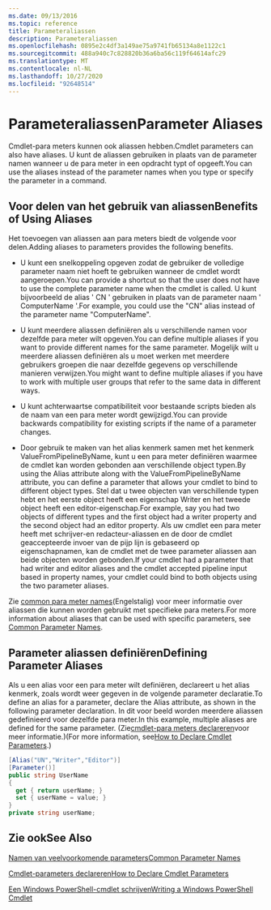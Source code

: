 ```yaml
---
ms.date: 09/13/2016
ms.topic: reference
title: Parameteraliassen
description: Parameteraliassen
ms.openlocfilehash: 0895e2c4df3a149ae75a9741fb65134a8e1122c1
ms.sourcegitcommit: 488a940c7c828820b36a6ba56c119f64614afc29
ms.translationtype: MT
ms.contentlocale: nl-NL
ms.lasthandoff: 10/27/2020
ms.locfileid: "92648514"
---
```

# <a name="parameter-aliases"></a><span data-ttu-id="d12fe-103">Parameteraliassen</span><span class="sxs-lookup"><span data-stu-id="d12fe-103">Parameter Aliases</span></span>

<span data-ttu-id="d12fe-104">Cmdlet-para meters kunnen ook aliassen hebben.</span><span class="sxs-lookup"><span data-stu-id="d12fe-104">Cmdlet parameters can also have aliases.</span></span> <span data-ttu-id="d12fe-105">U kunt de aliassen gebruiken in plaats van de parameter namen wanneer u de para meter in een opdracht typt of opgeeft.</span><span class="sxs-lookup"><span data-stu-id="d12fe-105">You can use the aliases instead of the parameter names when you type or specify the parameter in a command.</span></span>

## <a name="benefits-of-using-aliases"></a><span data-ttu-id="d12fe-106">Voor delen van het gebruik van aliassen</span><span class="sxs-lookup"><span data-stu-id="d12fe-106">Benefits of Using Aliases</span></span>

<span data-ttu-id="d12fe-107">Het toevoegen van aliassen aan para meters biedt de volgende voor delen.</span><span class="sxs-lookup"><span data-stu-id="d12fe-107">Adding aliases to parameters provides the following benefits.</span></span>

- <span data-ttu-id="d12fe-108">U kunt een snelkoppeling opgeven zodat de gebruiker de volledige parameter naam niet hoeft te gebruiken wanneer de cmdlet wordt aangeroepen.</span><span class="sxs-lookup"><span data-stu-id="d12fe-108">You can provide a shortcut so that the user does not have to use the complete parameter name when the cmdlet is called.</span></span> <span data-ttu-id="d12fe-109">U kunt bijvoorbeeld de alias ' CN ' gebruiken in plaats van de parameter naam ' ComputerName '.</span><span class="sxs-lookup"><span data-stu-id="d12fe-109">For example, you could use the "CN" alias instead of the parameter name "ComputerName".</span></span>

- <span data-ttu-id="d12fe-110">U kunt meerdere aliassen definiëren als u verschillende namen voor dezelfde para meter wilt opgeven.</span><span class="sxs-lookup"><span data-stu-id="d12fe-110">You can define multiple aliases if you want to provide different names for the same parameter.</span></span> <span data-ttu-id="d12fe-111">Mogelijk wilt u meerdere aliassen definiëren als u moet werken met meerdere gebruikers groepen die naar dezelfde gegevens op verschillende manieren verwijzen.</span><span class="sxs-lookup"><span data-stu-id="d12fe-111">You might want to define multiple aliases if you have to work with multiple user groups that refer to the same data in different ways.</span></span>

- <span data-ttu-id="d12fe-112">U kunt achterwaartse compatibiliteit voor bestaande scripts bieden als de naam van een para meter wordt gewijzigd.</span><span class="sxs-lookup"><span data-stu-id="d12fe-112">You can provide backwards compatibility for existing scripts if the name of a parameter changes.</span></span>

- <span data-ttu-id="d12fe-113">Door gebruik te maken van het alias kenmerk samen met het kenmerk ValueFromPipelineByName, kunt u een para meter definiëren waarmee de cmdlet kan worden gebonden aan verschillende object typen.</span><span class="sxs-lookup"><span data-stu-id="d12fe-113">By using the Alias attribute along with the ValueFromPipelineByName attribute, you can define a parameter that allows your cmdlet to bind to different object types.</span></span> <span data-ttu-id="d12fe-114">Stel dat u twee objecten van verschillende typen hebt en het eerste object heeft een eigenschap Writer en het tweede object heeft een editor-eigenschap.</span><span class="sxs-lookup"><span data-stu-id="d12fe-114">For example, say you had two objects of different types and the first object had a writer property and the second object had an editor property.</span></span> <span data-ttu-id="d12fe-115">Als uw cmdlet een para meter heeft met schrijver-en redacteur-aliassen en de door de cmdlet geaccepteerde invoer van de pijp lijn is gebaseerd op eigenschapnamen, kan de cmdlet met de twee parameter aliassen aan beide objecten worden gebonden.</span><span class="sxs-lookup"><span data-stu-id="d12fe-115">If your cmdlet had a parameter that had writer and editor aliases and the cmdlet accepted pipeline input based in property names, your cmdlet could bind to both objects using the two parameter aliases.</span></span>

<span data-ttu-id="d12fe-116">Zie [common para meter names](./common-parameter-names.md)(Engelstalig) voor meer informatie over aliassen die kunnen worden gebruikt met specifieke para meters.</span><span class="sxs-lookup"><span data-stu-id="d12fe-116">For more information about aliases that can be used with specific parameters, see [Common Parameter Names](./common-parameter-names.md).</span></span>

## <a name="defining-parameter-aliases"></a><span data-ttu-id="d12fe-117">Parameter aliassen definiëren</span><span class="sxs-lookup"><span data-stu-id="d12fe-117">Defining Parameter Aliases</span></span>

<span data-ttu-id="d12fe-118">Als u een alias voor een para meter wilt definiëren, declareert u het alias kenmerk, zoals wordt weer gegeven in de volgende parameter declaratie.</span><span class="sxs-lookup"><span data-stu-id="d12fe-118">To define an alias for a parameter, declare the Alias attribute, as shown in the following parameter declaration.</span></span> <span data-ttu-id="d12fe-119">In dit voor beeld worden meerdere aliassen gedefinieerd voor dezelfde para meter.</span><span class="sxs-lookup"><span data-stu-id="d12fe-119">In this example, multiple aliases are defined for the same parameter.</span></span> <span data-ttu-id="d12fe-120">(Zie[cmdlet-para meters declareren](./how-to-declare-cmdlet-parameters.md)voor meer informatie.)</span><span class="sxs-lookup"><span data-stu-id="d12fe-120">(For more information, see[How to Declare Cmdlet Parameters](./how-to-declare-cmdlet-parameters.md).)</span></span>

```csharp
[Alias("UN","Writer","Editor")]
[Parameter()]
public string UserName
{
  get { return userName; }
  set { userName = value; }
}
private string userName;
```

## <a name="see-also"></a><span data-ttu-id="d12fe-121">Zie ook</span><span class="sxs-lookup"><span data-stu-id="d12fe-121">See Also</span></span>

[<span data-ttu-id="d12fe-122">Namen van veelvoorkomende parameters</span><span class="sxs-lookup"><span data-stu-id="d12fe-122">Common Parameter Names</span></span>](./common-parameter-names.md)

[<span data-ttu-id="d12fe-123">Cmdlet-parameters declareren</span><span class="sxs-lookup"><span data-stu-id="d12fe-123">How to Declare Cmdlet Parameters</span></span>](./how-to-declare-cmdlet-parameters.md)

[<span data-ttu-id="d12fe-124">Een Windows PowerShell-cmdlet schrijven</span><span class="sxs-lookup"><span data-stu-id="d12fe-124">Writing a Windows PowerShell Cmdlet</span></span>](./writing-a-windows-powershell-cmdlet.md)
